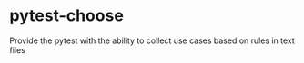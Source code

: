 # pytest-choose
Provide the pytest with the ability to collect use cases based on rules in text files
